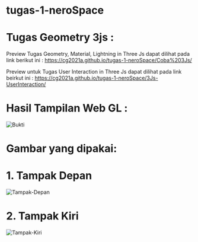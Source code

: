 # tugas-1-neroSpace

# Tugas Geometry 3js :
Preview Tugas Geometry, Material, Lightning in Three Js dapat dilihat pada link berikut ini :
https://cg2021a.github.io/tugas-1-neroSpace/Coba%203Js/

Preview untuk Tugas User Interaction in Three Js dapat dilihat pada link beirkut ini :
https://cg2021a.github.io/tugas-1-neroSpace/3Js-UserInteraction/


# Hasil Tampilan Web GL :
![Bukti](https://user-images.githubusercontent.com/70801807/136050882-bff95d86-8aaa-4470-ace2-4ed1374d4164.PNG)

# Gambar yang dipakai:
# 1. Tampak Depan
![Tampak-Depan](https://user-images.githubusercontent.com/70801807/136051150-ceaceb1f-892b-441c-9368-96a2f506170f.jpeg)
# 2. Tampak Kiri
![Tampak-Kiri](https://user-images.githubusercontent.com/70801807/136051261-7853677e-60dd-4334-ac87-a52cf1516c86.jpeg)

